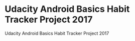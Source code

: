 # Udacity Android Basics Habit Tracker Project 2017
Udacity Android Basics Habit Tracker Project 2017
